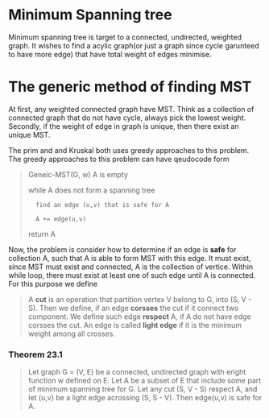 
# Minimum Spanning tree #

Minimum spanning tree is target to a connected, undirected, weighted graph. It wishes to find a acylic graph(or just a graph since cycle garunteed to have more edge) that have total weight of edges minimise.

# The generic method of finding MST #
At first, any weighted connected graph have MST. Think as a collection of connected graph that do not have cycle, always pick the lowest weight. Secondly, if the weight of edge in graph is unique, then there exist an unique MST. 

The prim and and Kruskal both uses greedy approaches to this problem. 
The greedy approaches to this problem can have qeudocode form

> Geneic-MST(G, w)
>   A is empty
>
>   while A does not form a spanning tree
>
>       find an edge (u,v) that is safe for A
>
>       A += edge(u,v)
>
>   return A
>

Now, the problem is consider how to determine if an edge is **safe** for collection A, such that A is able to form MST with this edge. It must exist, since MST must exist and connected, A is the collection of vertice. Within while loop, there must exist at least one of such edge until A is connected. For this purpose we define

> A **cut** is an operation that partition vertex V belong to G, into (S, V - S). Then we define, if an edge **corsses** the cut if it connect two component. We define such edge **respect** A, if A do not have edge corsses the cut. An edge is called **light edge** if it is the minimum weight among all crosses.

### Theorem 23.1 ###
>Let graph G = (V, E) be a connected, undirected graph with eright function w defined on E. Let A be a subset of E that include some part of minimum spanning tree for G. Let any cut (S, V - S) respect A, and let (u,v) be a light edge acrossing (S, S - V). Then edge(u,v) is safe for A.

